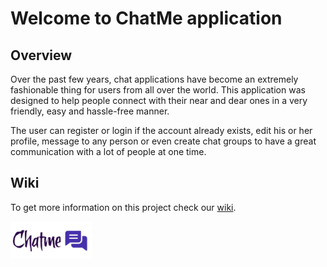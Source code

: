 # **Welcome to ChatMe application**

## Overview
Over the past few years, chat applications have become an extremely fashionable thing for users from all over the world. This application was designed to help people connect with their near and dear ones in a very friendly, easy and hassle-free manner.

The user can register or login if the account already exists, edit his or her profile, message to any person or even create chat groups to have a great communication with a lot of people at one time.

## Wiki
To get more information on this project check our [wiki](https://github.com/BodiaBybliv/ChatMe/wiki).

<img src="https://github.com/BodiaBybliv/ChatMe/blob/development/docs/images/logo.png" width="130" height="60">
